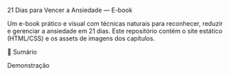 21 Dias para Vencer a Ansiedade — E-book

Um e-book prático e visual com técnicas naturais para reconhecer, reduzir e gerenciar a ansiedade em 21 dias.
Este repositório contém o site estático (HTML/CSS) e os assets de imagens dos capítulos.

📌 Sumário

Demonstração
